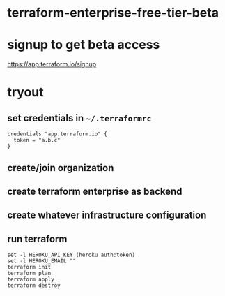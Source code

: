 # terraform-enterprise-free-tier-beta

# signup to get beta access

https://app.terraform.io/signup

# tryout

## set credentials in `~/.terraformrc`

```
credentials "app.terraform.io" {
  token = "a.b.c"
}
```

## create/join organization

## create terraform enterprise as backend

## create whatever infrastructure configuration

## run terraform

```
set -l HEROKU_API_KEY (heroku auth:token)
set -l HEROKU_EMAIL ""
terraform init
terraform plan
terraform apply
terraform destroy
```
